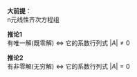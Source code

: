 **大前提**：  
n元线性齐次方程组  
  
**推论1**  
有唯一解(既零解) $\Leftrightarrow$ 它的系数行列式 $|A|\neq0$   
  
**推论2**  
有非零解(无穷解) $\Leftrightarrow$ 它的系数行列式 $|A|=0$   
